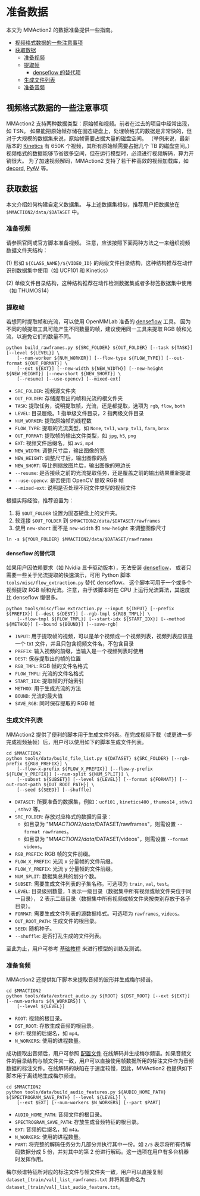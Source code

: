 # 准备数据

本文为 MMAction2 的数据准备提供一些指南。

<!-- TOC -->

- [视频格式数据的一些注意事项](#%E8%A7%86%E9%A2%91%E6%A0%BC%E5%BC%8F%E6%95%B0%E6%8D%AE%E7%9A%84%E4%B8%80%E4%BA%9B%E6%B3%A8%E6%84%8F%E4%BA%8B%E9%A1%B9)
- [获取数据](#%E8%8E%B7%E5%8F%96%E6%95%B0%E6%8D%AE)
  - [准备视频](#%E5%87%86%E5%A4%87%E8%A7%86%E9%A2%91)
  - [提取帧](#%E6%8F%90%E5%8F%96%E5%B8%A7)
    - [denseflow 的替代项](#denseflow-%E7%9A%84%E6%9B%BF%E4%BB%A3%E9%A1%B9)
  - [生成文件列表](#%E7%94%9F%E6%88%90%E6%96%87%E4%BB%B6%E5%88%97%E8%A1%A8)
  - [准备音频](#%E5%87%86%E5%A4%87%E9%9F%B3%E9%A2%91)

<!-- TOC -->

## 视频格式数据的一些注意事项

MMAction2 支持两种数据类型：原始帧和视频。前者在过去的项目中经常出现，如 TSN。
如果能把原始帧存储在固态硬盘上，处理帧格式的数据是非常快的，但对于大规模的数据集来说，原始帧需要占据大量的磁盘空间。
（举例来说，最新版本的 [Kinetics](https://deepmind.com/research/open-source/open-source-datasets/kinetics/) 有 650K 个视频，其所有原始帧需要占据几个 TB 的磁盘空间。）
视频格式的数据能够节省很多空间，但在运行模型时，必须进行视频解码，算力开销很大。
为了加速视频解码，MMAction2 支持了若干种高效的视频加载库，如 [decord](https://github.com/zhreshold/decord), [PyAV](https://github.com/PyAV-Org/PyAV) 等。

## 获取数据

本文介绍如何构建自定义数据集。
与上述数据集相似，推荐用户把数据放在 `$MMACTION2/data/$DATASET` 中。

### 准备视频

请参照官网或官方脚本准备视频。
注意，应该按照下面两种方法之一来组织视频数据文件夹结构：

(1) 形如 `${CLASS_NAME}/${VIDEO_ID}` 的两级文件目录结构，这种结构推荐在动作识别数据集中使用（如 UCF101 和 Kinetics）

(2) 单级文件目录结构，这种结构推荐在动作检测数据集或者多标签数据集中使用（如 THUMOS14）

### 提取帧

若想同时提取帧和光流，可以使用 OpenMMLab 准备的 [denseflow](https://github.com/open-mmlab/denseflow) 工具。
因为不同的帧提取工具可能产生不同数量的帧，建议使用同一工具来提取 RGB 帧和光流，以避免它们的数量不同。

```shell
python build_rawframes.py ${SRC_FOLDER} ${OUT_FOLDER} [--task ${TASK}] [--level ${LEVEL}] \
    [--num-worker ${NUM_WORKER}] [--flow-type ${FLOW_TYPE}] [--out-format ${OUT_FORMAT}] \
    [--ext ${EXT}] [--new-width ${NEW_WIDTH}] [--new-height ${NEW_HEIGHT}] [--new-short ${NEW_SHORT}] \
    [--resume] [--use-opencv] [--mixed-ext]
```

- `SRC_FOLDER`: 视频源文件夹
- `OUT_FOLDER`: 存储提取出的帧和光流的根文件夹
- `TASK`: 提取任务，说明提取帧，光流，还是都提取，选项为 `rgb`, `flow`, `both`
- `LEVEL`: 目录层级。1 指单级文件目录，2 指两级文件目录
- `NUM_WORKER`: 提取原始帧的线程数
- `FLOW_TYPE`: 提取的光流类型，如 `None`, `tvl1`, `warp_tvl1`, `farn`, `brox`
- `OUT_FORMAT`: 提取帧的输出文件类型，如 `jpg`, `h5`, `png`
- `EXT`: 视频文件后缀名，如 `avi`, `mp4`
- `NEW_WIDTH`: 调整尺寸后，输出图像的宽
- `NEW_HEIGHT`: 调整尺寸后，输出图像的高
- `NEW_SHORT`: 等比例缩放图片后，输出图像的短边长
- `--resume`: 是否接续之前的光流提取任务，还是覆盖之前的输出结果重新提取
- `--use-opencv`: 是否使用 OpenCV 提取 RGB 帧
- `--mixed-ext`: 说明是否处理不同文件类型的视频文件

根据实际经验，推荐设置为：

1. 将 `$OUT_FOLDER` 设置为固态硬盘上的文件夹。
2. 软连接 `$OUT_FOLDER` 到 `$MMACTION2/data/$DATASET/rawframes`
3. 使用 `new-short` 而不是 `new-width` 和 `new-height` 来调整图像尺寸

```shell
ln -s ${YOUR_FOLDER} $MMACTION2/data/$DATASET/rawframes
```

#### denseflow 的替代项

如果用户因依赖要求（如 Nvidia 显卡驱动版本），无法安装 [denseflow](https://github.com/open-mmlab/denseflow)，
或者只需要一些关于光流提取的快速演示，可用 Python 脚本 `tools/misc/flow_extraction.py` 替代 denseflow。
这个脚本可用于一个或多个视频提取 RGB 帧和光流。注意，由于该脚本时在 CPU 上运行光流算法，其速度比 denseflow 慢很多。

```shell
python tools/misc/flow_extraction.py --input ${INPUT} [--prefix ${PREFIX}] [--dest ${DEST}] [--rgb-tmpl ${RGB_TMPL}] \
    [--flow-tmpl ${FLOW_TMPL}] [--start-idx ${START_IDX}] [--method ${METHOD}] [--bound ${BOUND}] [--save-rgb]
```

- `INPUT`: 用于提取帧的视频，可以是单个视频或一个视频列表，视频列表应该是一个 txt 文件，并且只包含视频文件名，不包含目录
- `PREFIX`: 输入视频的前缀，当输入是一个视频列表时使用
- `DEST`: 保存提取出的帧的位置
- `RGB_TMPL`:  RGB 帧的文件名格式
- `FLOW_TMPL`: 光流的文件名格式
- `START_IDX`: 提取帧的开始索引
- `METHOD`: 用于生成光流的方法
- `BOUND`: 光流的最大值
- `SAVE_RGB`: 同时保存提取的 RGB 帧

### 生成文件列表

MMAction2 提供了便利的脚本用于生成文件列表。在完成视频下载（或更进一步完成视频抽帧）后，用户可以使用如下的脚本生成文件列表。

```shell
cd $MMACTION2
python tools/data/build_file_list.py ${DATASET} ${SRC_FOLDER} [--rgb-prefix ${RGB_PREFIX}] \
    [--flow-x-prefix ${FLOW_X_PREFIX}] [--flow-y-prefix ${FLOW_Y_PREFIX}] [--num-split ${NUM_SPLIT}] \
    [--subset ${SUBSET}] [--level ${LEVEL}] [--format ${FORMAT}] [--out-root-path ${OUT_ROOT_PATH}] \
    [--seed ${SEED}] [--shuffle]
```

- `DATASET`: 所要准备的数据集，例如：`ucf101` , `kinetics400` , `thumos14` , `sthv1` , `sthv2` 等。
- `SRC_FOLDER`: 存放对应格式的数据的目录：
  - 如目录为 "$MMACTION2/data/$DATASET/rawframes"，则需设置 `--format rawframes`。
  - 如目录为 "$MMACTION2/data/$DATASET/videos"，则需设置 `--format videos`。
- `RGB_PREFIX`: RGB 帧的文件前缀。
- `FLOW_X_PREFIX`: 光流 x 分量帧的文件前缀。
- `FLOW_Y_PREFIX`: 光流 y 分量帧的文件前缀。
- `NUM_SPLIT`: 数据集总共的划分个数。
- `SUBSET`: 需要生成文件列表的子集名称。可选项为 `train`, `val`, `test`。
- `LEVEL`: 目录级别数量，1 表示一级目录（数据集中所有视频或帧文件夹位于同一目录）， 2 表示二级目录（数据集中所有视频或帧文件夹按类别存放于各子目录）。
- `FORMAT`: 需要生成文件列表的源数据格式。可选项为 `rawframes`, `videos`。
- `OUT_ROOT_PATH`: 生成文件的根目录。
- `SEED`: 随机种子。
- `--shuffle`: 是否打乱生成的文件列表。

至此为止，用户可参考 [基础教程](getting_started.md) 来进行模型的训练及测试。

### 准备音频

MMAction2 还提供如下脚本来提取音频的波形并生成梅尔频谱。

```shell
cd $MMACTION2
python tools/data/extract_audio.py ${ROOT} ${DST_ROOT} [--ext ${EXT}] [--num-workers ${N_WORKERS}] \
    [--level ${LEVEL}]
```

- `ROOT`: 视频的根目录。
- `DST_ROOT`: 存放生成音频的根目录。
- `EXT`: 视频的后缀名，如 `mp4`。
- `N_WORKERS`: 使用的进程数量。

成功提取出音频后，用户可参照 [配置文件](/configs/recognition_audio/resnet/tsn_r50_64x1x1_100e_kinetics400_audio.py) 在线解码并生成梅尔频谱。如果音频文件的目录结构与帧文件夹一致，用户可以直接使用帧数据所用的标注文件作为音频数据的标注文件。在线解码的缺陷在于速度较慢，因此，MMAction2 也提供如下脚本用于离线地生成梅尔频谱。

```shell
cd $MMACTION2
python tools/data/build_audio_features.py ${AUDIO_HOME_PATH} ${SPECTROGRAM_SAVE_PATH} [--level ${LEVEL}] \
    [--ext $EXT] [--num-workers $N_WORKERS] [--part $PART]
```

- `AUDIO_HOME_PATH`: 音频文件的根目录。
- `SPECTROGRAM_SAVE_PATH`: 存放生成音频特征的根目录。
- `EXT`: 音频的后缀名，如 `m4a`。
- `N_WORKERS`: 使用的进程数量。
- `PART`: 将完整的解码任务分为几部分并执行其中一份。如 `2/5` 表示将所有待解码数据分成 5 份，并对其中的第 2 份进行解码。这一选项在用户有多台机器时发挥作用。

梅尔频谱特征所对应的标注文件与帧文件夹一致，用户可以直接复制 `dataset_[train/val]_list_rawframes.txt` 并将其重命名为 `dataset_[train/val]_list_audio_feature.txt`。
